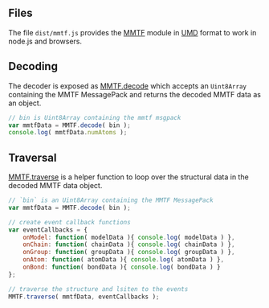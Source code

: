 
## Files

The file `dist/mmtf.js` provides the [MMTF](module-MMTF.html) module in [UMD](https://github.com/umdjs/umd) format to work in node.js and browsers.


## Decoding

The decoder is exposed as [MMTF.decode](module-MMTF.html#.decode) which accepts an `Uint8Array` containing the MMTF MessagePack and returns the decoded MMTF data as an object.

```JavaScript
// bin is Uint8Array containing the mmtf msgpack
var mmtfData = MMTF.decode( bin );
console.log( mmtfData.numAtoms );
```


## Traversal

[MMTF.traverse](module-MMTF.html#.traverse) is a helper function to loop over the structural data in the decoded MMTF data object.

```JavaScript
// `bin` is an Uint8Array containing the MMTF MessagePack
var mmtfData = MMTF.decode( bin );

// create event callback functions
var eventCallbacks = {
    onModel: function( modelData ){ console.log( modelData ) },
    onChain: function( chainData ){ console.log( chainData ) },
    onGroup: function( groupData ){ console.log( groupData ) },
    onAtom: function( atomData ){ console.log( atomData ) },
    onBond: function( bondData ){ console.log( bondData ) }
};

// traverse the structure and lsiten to the events
MMTF.traverse( mmtfData, eventCallbacks );
```
